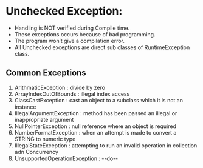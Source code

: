 # Unchecked Exception: 

* Handling is NOT verified during Compile time. 
* These exceptions occurs because of bad programming. 
* The program won’t give a compilation error. 
* All Unchecked exceptions are direct sub classes of RuntimeException class.

## Common Exceptions

1. ArithmaticException : divide by zero
2. ArrayIndexOutOfBounds : illegal index access
3. ClassCastException : cast an object to a subclass which it is not an instance
4. IllegalArgumentException : method has been passed an illegal or inappropriate argument
4. NullPointerException : null reference where an object is required
1. NumberFormatException : when an attempt is made to convert a STRING to numeric type
1. IllegalStateException : attempting to run an invalid operation in collection adn Concurrency
1. UnsupportedOperationException : --do--